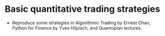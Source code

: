 # Basic quantitative trading strategies
- Reproduce some strategies in Algorithmic Trading by Ernest Chan, Python for Finance by Yves Hilpisch, and Quantopian lectures.
